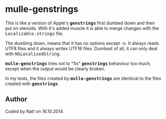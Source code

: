 # mulle-genstrings

This is like a version of Apple's <b><tt>genstrings</tt></b> first dumbed down and then put on steroids. With it's added muscle it is able to merge changes with the <tt>Localizable.strings</tt> file. 

The dumbing down, means that it has no options except -o. It always reads UTF8 files and it always writes UTF16 files. Dumbest of
all, it can only deal with <tt>NSLocalizedString</tt>.

<b><tt>mulle-genstrings</tt></b> tries not to "fix" <b><tt>genstrings</tt></b> behaviour too much, except when the output would be clearly broken.

In my tests, the files created by <b><tt>mulle-genstrings</tt></b> are identical to the files created with <b><tt>genstrings</tt></b>.


## Author

Coded by Nat! on 16.10.2014